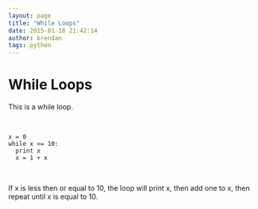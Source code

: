 ```yaml
---
layout: page
title: "While Loops"
date: 2015-01-18 21:42:14
author: brendan
tags: python
---
```


# While Loops


  
This is a while loop.
  
<br>

<!-- arbitrary comment -->

    x = 0
    while x <= 10:
      print x
      x = 1 + x

<br>

If x is less then or equal to 10, the loop will print x, then add one to x, then repeat until x is equal to 10.
